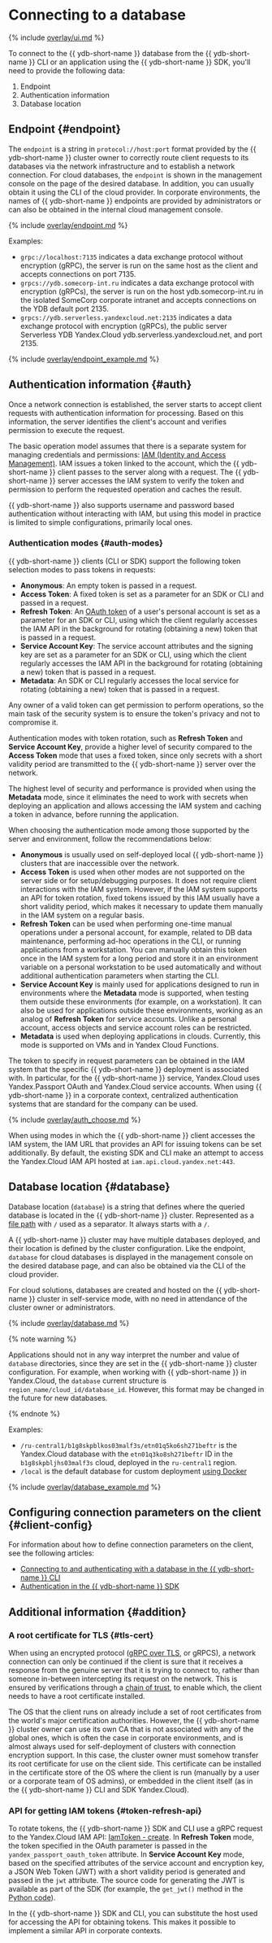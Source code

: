 # Connecting to a database

{% include [overlay/ui.md](connect_overlay/ui.md) %}

To connect to the {{ ydb-short-name }} database from the {{ ydb-short-name }} CLI or an application using the {{ ydb-short-name }} SDK, you'll need to provide the following data:

1. Endpoint
1. Authentication information
1. Database location

## Endpoint {#endpoint}

The `endpoint` is a string in `protocol://host:port` format provided by the {{ ydb-short-name }} cluster owner to correctly route client requests to its databases via the network infrastructure and to establish a network connection. For cloud databases, the `endpoint` is shown in the management console on the page of the desired database. In addition, you can usually obtain it using the CLI of the cloud provider. In corporate environments, the names of {{ ydb-short-name }}  endpoints are provided by administrators or can also be obtained in the internal cloud management console.

{% include [overlay/endpoint.md](connect_overlay/endpoint.md) %}

Examples:

- `grpc://localhost:7135` indicates a data exchange protocol without encryption (gRPC), the server is run on the same host as the client and accepts connections on port 7135.
- `grpcs://ydb.somecorp-int.ru` indicates a data exchange protocol with encryption (gRPCs), the server is run on the host ydb.somecorp-int.ru in the isolated SomeCorp corporate intranet and accepts connections on the YDB default port 2135.
- `grpcs://ydb.serverless.yandexcloud.net:2135` indicates a data exchange protocol with encryption (gRPCs), the public server Serverless YDB Yandex.Cloud ydb.serverless.yandexcloud.net, and port 2135.

{% include [overlay/endpoint_example.md](connect_overlay/endpoint_example.md) %}

## Authentication information {#auth}

Once a network connection is established, the server starts to accept client requests with authentication information for processing. Based on this information, the server identifies the client's account and verifies permission to execute the request.

The basic operation model assumes that there is a separate system for managing credentials and permissions: [IAM (Identity and Access Management)](https://en.wikipedia.org/wiki/Identity_management). IAM issues a token linked to the account, which the {{ ydb-short-name }} client passes to the server along with a request. The {{ ydb-short-name }} server accesses the IAM system to verify the token and permission to perform the requested operation and caches the result.

{{ ydb-short-name }} also supports username and password based authentication without interacting with IAM, but using this model in practice is limited to simple configurations, primarily local ones.

### Authentication modes {#auth-modes}

{{ ydb-short-name }} clients (CLI or SDK) support the following token selection modes to pass tokens in requests:

- **Anonymous**: An empty token is passed in a request.
- **Access Token**: A fixed token is set as a parameter for an SDK or CLI and passed in a request.
- **Refresh Token**: An [OAuth token](https://auth0.com/blog/refresh-tokens-what-are-they-and-when-to-use-them/) of a user's personal account is set as a parameter for an SDK or CLI, using which the client regularly accesses the IAM API in the background for rotating (obtaining a new) token that is passed in a request.
- **Service Account Key**: The service account attributes and the signing key are set as a parameter for an SDK or CLI, using which the client regularly accesses the IAM API in the background for rotating (obtaining a new) token that is passed in a request.
- **Metadata**: An SDK or CLI regularly accesses the local service for rotating (obtaining a new) token that is passed in a request.

Any owner of a valid token can get permission to perform operations, so the main task of the security system is to ensure the token's privacy and not to compromise it.

Authentication modes with token rotation, such as **Refresh Token** and **Service Account Key**, provide a higher level of security compared to the **Access Token** mode that uses a fixed token, since only secrets with a short validity period are transmitted to the {{ ydb-short-name }} server over the network.

The highest level of security and performance is provided when using the **Metadata** mode, since it eliminates the need to work with secrets when deploying an application and allows accessing the IAM system and caching a token in advance, before running the application.

When choosing the authentication mode among those supported by the server and environment, follow the recommendations below:

- **Anonymous** is usually used on self-deployed local {{ ydb-short-name }} clusters that are inaccessible over the network.
- **Access Token** is used when other modes are not supported on the server side or for setup/debugging purposes. It does not require client interactions with the IAM system. However, if the IAM system supports an API for token rotation, fixed tokens issued by this IAM usually have a short validity period, which makes it necessary to update them manually in the IAM system on a regular basis.
- **Refresh Token** can be used when performing one-time manual operations under a personal account, for example, related to DB data maintenance, performing ad-hoc operations in the CLI, or running applications from a workstation. You can manually obtain this token once in the IAM system for a long period and store it in an environment variable on a personal workstation to be used automatically and without additional authentication parameters when starting the CLI.
- **Service Account Key** is mainly used for applications designed to run in environments where the **Metadata** mode is supported, when testing them outside these environments (for example, on a workstation). It can also be used for applications outside these environments, working as an analog of **Refresh Token** for service accounts. Unlike a personal account, access objects and service account roles can be restricted.
- **Metadata** is used when deploying applications in clouds. Currently, this mode is supported on VMs and in Yandex Cloud Functions.

The token to specify in request parameters can be obtained in the IAM system that the specific {{ ydb-short-name }} deployment is associated with. In particular, for the {{ ydb-short-name }} service, Yandex.Cloud uses Yandex.Passport OAuth and Yandex.Cloud service accounts. When using {{ ydb-short-name }} in a corporate context, centralized authentication systems that are standard for the company can be used.

{% include [overlay/auth_choose.md](connect_overlay/auth_choose.md) %}

When using modes in which the {{ ydb-short-name }} client accesses the IAM system, the IAM URL that provides an API for issuing tokens can be set additionally. By default, the existing SDK and CLI make an attempt to access the Yandex.Cloud IAM API hosted at `iam.api.cloud.yandex.net:443`.

## Database location {#database}

Database location (`database`) is a string that defines where the queried database is located in the {{ ydb-short-name }} cluster. Represented as a [file path](https://en.wikipedia.org/wiki/Path_(computing)) with `/` used as a separator. It always starts with a `/`.

A {{ ydb-short-name }} cluster may have multiple databases deployed, and their location is defined by the cluster configuration. Like the endpoint, `database` for cloud databases is displayed in the management console on the desired database page, and can also be obtained via the CLI of the cloud provider.

For cloud solutions, databases are created and hosted on the {{ ydb-short-name }} cluster in self-service mode, with no need in attendance of the cluster owner or administrators.

{% include [overlay/database.md](connect_overlay/database.md) %}

{% note warning %}

Applications should not in any way interpret the number and value of `database` directories, since they are set in the {{ ydb-short-name }} cluster configuration. For example, when working with {{ ydb-short-name }} in Yandex.Cloud, the `database` current structure is `region_name/cloud_id/database_id`. However, this format may be changed in the future for new databases.

{% endnote %}

Examples:

- `/ru-central1/b1g8skpblkos03malf3s/etn01q5ko6sh271beftr` is the Yandex.Cloud database with the `etn01q3ko8sh271beftr` ID in the `b1g8skpbljhs03malf3s` cloud, deployed in the `ru-central1` region.
- `/local` is the default database for custom deployment [using Docker](../../getting_started/ydb_docker.md)

{% include [overlay/database_example.md](connect_overlay/database_example.md) %}

## Configuring connection parameters on the client {#client-config}

For information about how to define connection parameters on the client, see the following articles:

* [Connecting to and authenticating with a database in the {{ ydb-short-name }} CLI](../../reference/ydb-cli/connect.md)
* [Authentication in the {{ ydb-short-name }} SDK](../../reference/ydb-sdk/auth.md)

## Additional information {#addition}

### A root certificate for TLS {#tls-cert}

When using an encrypted protocol ([gRPC over TLS](https://grpc.io/docs/guides/auth/), or gRPCS), a network connection can only be continued if the client is sure that it receives a response from the genuine server that it is trying to connect to, rather than someone in-between intercepting its request on the network. This is ensured by verifications through a [chain of trust](https://en.wikipedia.org/wiki/Chain_of_trust), to enable which, the client needs to have a root certificate installed.

The OS that the client runs on already include a set of root certificates from the world's major certification authorities. However, the {{ ydb-short-name }} cluster owner can use its own CA that is not associated with any of the global ones, which is often the case in corporate environments, and is almost always used for self-deployment of clusters with connection encryption support. In this case, the cluster owner must somehow transfer its root certificate for use on the client side. This certificate can be installed in the certificate store of the OS where the client is run (manually by a user or a corporate team of OS admins), or embedded in the client itself (as in the {{ ydb-short-name }} CLI and SDK  Yandex.Cloud).

### API for getting IAM tokens {#token-refresh-api}

To rotate tokens, the {{ ydb-short-name }} SDK and CLI use a gRPC request to the Yandex.Cloud IAM API: [IamToken - create](https://cloud.yandex.com/en/docs/iam/api-ref/grpc/iam_token_service#Create). In **Refresh Token** mode, the token specified in the OAuth parameter is passed in the `yandex_passport_oauth_token` attribute. In **Service Account Key** mode, based on the specified attributes of the service account and encryption key, a JSON Web Token (JWT) with a short validity period is generated and passed in the `jwt` attribute. The source code for generating the JWT is available as part of the SDK (for example, the `get_jwt()` method in the [Python code](https://github.com/ydb-platform/ydb-python-sdk/blob/main/ydb/iam/auth.py)).

In the {{ ydb-short-name }} SDK and CLI, you can substitute the host used for accessing the API for obtaining tokens. This makes it possible to implement a similar API in corporate contexts.


